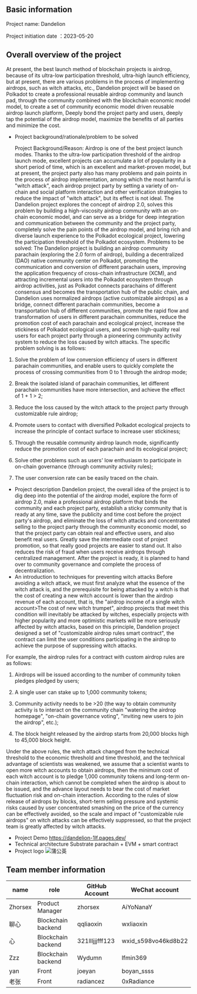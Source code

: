 ## Basic information

Project name: Dandelion

Project initiation date ：2023-05-20 

## Overall overview of the project
At present, the best launch method of blockchain projects is airdrop, because of its ultra-low participation threshold, ultra-high launch efficiency, but at present, there are various problems in the process of implementing airdrops, such as witch attacks, etc., Dandelion project will be based on Polkadot to create a professional reusable airdrop community and launch pad, through the community combined with the blockchain economic model model, to create a set of community economic model driven reusable airdrop launch platform, Deeply bond the project party and users, deeply tap the potential of the airdrop model, maximize the benefits of all parties and minimize the cost.

- Project background/rationale/problem to be solved

    Project Background/Reason: Airdrop is one of the best project launch modes. Thanks to the ultra-low participation threshold of the airdrop launch mode, excellent projects can accumulate a lot of popularity in a short period of time, which is an excellent and market-proven model, but at present, the project party also has many problems and pain points in the process of airdrop implementation, among which the most harmful is "witch attack", each airdrop project party by setting a variety of on-chain and social platform interaction and other verification strategies to reduce the impact of "witch attack", but its effect is not ideal. The Dandelion project explores the concept of airdrop 2.0, solves this problem by building a high-viscosity airdrop community with an on-chain economic model, and can serve as a bridge for deep integration and communication between the community and the project party, completely solve the pain points of the airdrop model, and bring rich and diverse launch experience to the Polkadot ecological project, lowering the participation threshold of the Polkadot ecosystem.
    Problems to be solved: The Dandelion project is building an airdrop community parachain (exploring the 2.0 form of airdrop), building a decentralized (DAO) native community center on Polkadot, promoting the communication and conversion of different parachain users, improving the application frequency of cross-chain infrastructure (XCM), and attracting incremental users into the Polkadot ecosystem through airdrop activities, just as Polkadot connects parachains of different consensus and becomes the transportation hub of the public chain, and Dandelion uses normalized airdrops (active customizable airdrops) as a bridge, connect different parachain communities, become a transportation hub of different communities, promote the rapid flow and transformation of users in different parachain communities, reduce the promotion cost of each parachain and ecological project, increase the stickiness of Polkadot ecological users, and screen high-quality real users for each project party through a pioneering community activity system to reduce the loss caused by witch attacks. The specific problem solving is as follows:

1. Solve the problem of low conversion efficiency of users in different parachain communities, and enable users to quickly complete the process of crossing communities from 0 to 1 through the airdrop mode;

2. Break the isolated island of parachain communities, let different parachain communities have more intersection, and achieve the effect of 1 + 1 > 2;

3. Reduce the loss caused by the witch attack to the project party through customizable rule airdrop;

4. Promote users to contact with diversified Polkadot ecological projects to increase the principle of contact surface to increase user stickiness;

5. Through the reusable community airdrop launch mode, significantly reduce the promotion cost of each parachain and its ecological project;

6. Solve other problems such as users' low enthusiasm to participate in on-chain governance (through community activity rules);

7. The user conversion rate can be easily traced on the chain.

- Project description
     Dandelion project, the overall idea of the project is to dig deep into the potential of the airdrop model, explore the form of airdrop 2.0, make a professional airdrop platform that binds the community and each project party, establish a sticky community that is ready at any time, save the publicity and time cost before the project party's airdrop, and eliminate the loss of witch attacks and concentrated selling to the project party through the community economic model, so that the project party can obtain real and effective users, and also benefit real users. Greatly save the intermediate cost of project promotion, so that really good projects are easier to stand out. It also reduces the risk of fraud when users receive airdrops through centralized management. After the project is ready, it is planned to hand over to community governance and complete the process of decentralization.
- An introduction to techniques for preventing witch attacks
    Before avoiding a witch attack, we must first analyze what the essence of the witch attack is, and the prerequisite for being attacked by a witch is that the cost of creating a new witch account is lower than the airdrop revenue of each account, that is, the "airdrop income of a single witch account>The cost of new witch trumpet", airdrop projects that meet this condition will inevitably be attacked by witches, especially projects with higher popularity and more optimistic markets will be more seriously affected by witch attacks, based on this principle, Dandelion project designed a set of "customizable airdrop rules smart contract", the contract can limit the user conditions participating in the airdrop to achieve the purpose of suppressing witch attacks.

For example, the airdrop rules for a contract with custom airdrop rules are as follows:

1. Airdrops will be issued according to the number of community token pledges pledged by users;

2. A single user can stake up to 1,000 community tokens;

3. Community activity needs to be >20 (the way to obtain community activity is to interact on the community chain "watering the airdrop homepage", "on-chain governance voting", "inviting new users to join the airdrop", etc.);

4. The block height released by the airdrop starts from 20,000 blocks high to 45,000 block height.

Under the above rules, the witch attack changed from the technical threshold to the economic threshold and time threshold, and the technical advantage of scientists was weakened, we assume that a scientist wants to open more witch accounts to obtain airdrops, then the minimum cost of each witch account is to pledge 1,000 community tokens and long-term on-chain interaction, which cannot be completed when the airdrop is about to be issued, and the advance layout needs to bear the cost of market fluctuation risk and on-chain interaction. According to the rules of slow release of airdrops by blocks, short-term selling pressure and systemic risks caused by user concentrated smashing on the price of the currency can be effectively avoided, so the scale and impact of "customizable rule airdrops" on witch attacks can be effectively suppressed, so that the project team is greatly affected by witch attacks.

 
- Project Demo
    https://dandelion-1lf.pages.dev/
- Technical architecture
    Substrate parachain + EVM + smart contract
- Project logo
    ![蒲公英](https://bafybeiep3ezg7u7igdfxhcle7tlllamt6jxouwhnounmessqwbyohibrke.ipfs.w3s.link/%E8%92%B2%E5%85%AC%E8%8B%B1.png "蒲公英logo")
    
## Team member information

| name         | role         | GitHub Account  | WeChat account     |
| ----------- | ----------- | ----------- | ----------- |
| Zhorsex        | Product Manager        |zhorsex|AiYoNanaY|
| 聊心       | Blockchain backend  | qqliaoxin   | wxliaoxin   |
| 心       | Blockchain backend     |321llljjjfff123|wxid_s598vo46kd8b22|
| Zzz     | Blockchain backend   |Wydumn|lfmin369|
| yan       | Front        |joeyan|boyan_ssss|
| 老张       | Front        |radiancez|0xRadiance|

